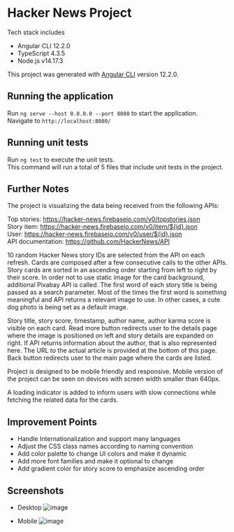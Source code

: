 # Hacker News Project

Tech stack includes

* Angular CLI 12.2.0
* TypeScript 4.3.5
* Node.js v14.17.3

This project was generated with [Angular CLI](https://github.com/angular/angular-cli) version 12.2.0.

## Running the application

Run `ng serve --host 0.0.0.0 --port 8080` to start the application. \
Navigate to `http://localhost:8080/`

## Running unit tests

Run `ng test` to execute the unit tests. \
This command will run a total of 5 files that include unit tests in the project.

## Further Notes

The project is visualizing the data being received from the following APIs:

Top stories: https://hacker-news.firebaseio.com/v0/topstories.json \
Story item: https://hacker-news.firebaseio.com/v0/item/${id}.json \
User: https://hacker-news.firebaseio.com/v0/user/${id}.json \
API documentation: https://github.com/HackerNews/API

10 random Hacker News story IDs are selected from the API on each refresh. Cards are composed after a few consecutive calls to the other APIs. Story cards are sorted in an ascending order starting from left to right by their score. In order not to use static image for the card background, additional Pixabay API is called. The first word of each story title is being passed as a search parameter. Most of the times the first word is something meaningful and API returns a relevant image to use. In other cases, a cute dog photo is being set as a default image.

Story title, story score, timestamp, author name, author karma score is visible on each card. Read more button redirects user to the details page where the image is positioned on left and story details are expanded on right. If API returns information about the author, that is also represented here. The URL to the actual article is provided at the bottom of this page. Back button redirects user to the main page where the cards are listed.

Project is designed to be mobile friendly and responsive. Mobile version of the project can be seen on devices with screen width smaller than 640px.

A loading indicator is added to inform users with slow connections while fetching the related data for the cards.

## Improvement Points

* Handle Internationalization and support many languages
* Adjust the CSS class names according to naming convention
* Add color palette to change UI colors and make it dynamic
* Add more font families and make it optional to change
* Add gradient color for story score to emphasize ascending order

## Screenshots 

* Desktop
![image](https://github.com/user-attachments/assets/c1468428-c77d-48e0-87a9-6199eac923de)

* Mobile
![image](https://github.com/user-attachments/assets/b090375c-728b-4de5-a4e2-fdb46fed1d69)



